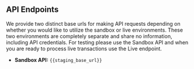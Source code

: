 ## API Endpoints

We provide two distinct base urls for making API requests depending on
whether you would like to utilize the sandbox or live environments. These
two environments are completely separate and share no information, including
API credentials. For testing please use the Sandbox API and when you are ready to
 process live transactions use the Live endpoint.

- **Sandbox API:** `{{staging_base_url}}`
